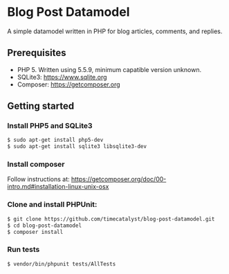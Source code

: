 Blog Post Datamodel
===================

A simple datamodel written in PHP for blog articles, comments, and replies.

## Prerequisites

* PHP 5. Written using 5.5.9, minimum capatible version unknown.
* SQLite3:  https://www.sqlite.org
* Composer: https://getcomposer.org

## Getting started

### Install PHP5 and SQLite3

```bash
$ sudo apt-get install php5-dev
$ sudo apt-get install sqlite3 libsqlite3-dev
```

### Install composer

Follow instructions at: https://getcomposer.org/doc/00-intro.md#installation-linux-unix-osx

### Clone and install PHPUnit:

```bash
$ git clone https://github.com/timecatalyst/blog-post-datamodel.git
$ cd blog-post-datamodel
$ composer install
```

### Run tests
```bash
$ vendor/bin/phpunit tests/AllTests
```
